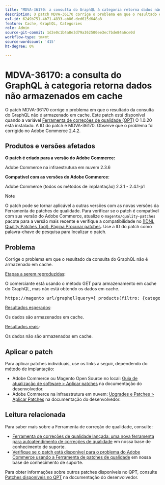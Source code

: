 ```yaml
---
title: "MDVA-36170: a consulta do GraphQL à categoria retorna dados não armazenados em cache"
description: O patch MDVA-36170 corrige o problema em que o resultado da consulta do GraphQL não é armazenado em cache. Este patch está disponível quando a [Ferramenta de correções de qualidade (QPT)](/help/announcements/adobe-commerce-announcements/magento-quality-patches-released-new-tool-to-self-serve-quality-patches.md) 1.0.20 está instalada. A ID do patch é MDVA-36170. Observe que o problema foi corrigido no Adobe Commerce 2.4.2.
exl-id: 6249b751-4b71-4833-ab86-ded615d648a8
feature: Cache, GraphQL, Categories
role: Admin
source-git-commit: 1d2e0c1b4a8e3d79a362500ee3ec7bde84a6ce0d
workflow-type: tm+mt
source-wordcount: '415'
ht-degree: 0%

---
```


# MDVA-36170: a consulta do GraphQL à categoria retorna dados não armazenados em cache

O patch MDVA-36170 corrige o problema em que o resultado da consulta do GraphQL não é armazenado em cache. Este patch está disponível quando a variável [Ferramenta de correções de qualidade (QPT)](/help/announcements/adobe-commerce-announcements/magento-quality-patches-released-new-tool-to-self-serve-quality-patches.md) O 1.0.20 está instalado. A ID do patch é MDVA-36170. Observe que o problema foi corrigido no Adobe Commerce 2.4.2.

## Produtos e versões afetados

**O patch é criado para a versão do Adobe Commerce:**

Adobe Commerce na infraestrutura em nuvem 2.3.6

**Compatível com as versões do Adobe Commerce:**

Adobe Commerce (todos os métodos de implantação) 2.3.1 - 2.4.1-p1

>[!NOTE]
>
>O patch pode se tornar aplicável a outras versões com as novas versões da Ferramenta de patches de qualidade. Para verificar se o patch é compatível com sua versão do Adobe Commerce, atualize o `magento/quality-patches` pacote para a versão mais recente e verifique a compatibilidade no [[!DNL Quality Patches Tool]: Página Procurar patches](https://devdocs.magento.com/quality-patches/tool.html#patch-grid). Use a ID do patch como palavra-chave de pesquisa para localizar o patch.

## Problema

Corrige o problema em que o resultado da consulta do GraphQL não é armazenado em cache.

<u>Etapas a serem reproduzidas</u>:

O comerciante está usando o método GET para armazenamento em cache do GraphQL, mas não está obtendo os dados em cache.

<pre>https://magento_url/graphql?query={ products(filtro: {category_id: {eq: "2"}}, pageSize: 2000, currentPage: 1, sort: {position: ASC}) { items { sku id name description { html } url_key specifications image { label gallery_url } __typename quantity_in small_image { gallery_url label } product_price_range { maximum_price { final_price { value } } minimum_price { final_price { value } } } } ... em ConfigurableProduct { variants{ attributes code label_index } { sku quantity_in } } } } } }}</pre>

<u>Resultados esperados</u>:

Os dados são armazenados em cache.

<u>Resultados reais</u>:

Os dados não são armazenados em cache.

## Aplicar o patch

Para aplicar patches individuais, use os links a seguir, dependendo do método de implantação:

* Adobe Commerce ou Magento Open Source no local: [Guia de atualização de software > Aplicar patches](https://devdocs.magento.com/guides/v2.4/comp-mgr/patching/mqp.html) na documentação do desenvolvedor.
* Adobe Commerce na infraestrutura em nuvem: [Upgrades e Patches > Aplicar Patches](https://devdocs.magento.com/cloud/project/project-patch.html) na documentação do desenvolvedor.

## Leitura relacionada

Para saber mais sobre a Ferramenta de correção de qualidade, consulte:

* [Ferramenta de correções de qualidade lançada: uma nova ferramenta para autoatendimento de correções de qualidade](/help/announcements/adobe-commerce-announcements/magento-quality-patches-released-new-tool-to-self-serve-quality-patches.md) em nossa base de conhecimento de suporte.
* [Verifique se o patch está disponível para o problema do Adobe Commerce usando a Ferramenta de patches de qualidade](/help/support-tools/patches-available-in-qpt-tool/check-patch-for-magento-issue-with-magento-quality-patches.md) em nossa base de conhecimento de suporte.

Para obter informações sobre outros patches disponíveis no QPT, consulte [Patches disponíveis no QPT](https://devdocs.magento.com/quality-patches/tool.html#patch-grid) na documentação do desenvolvedor.
